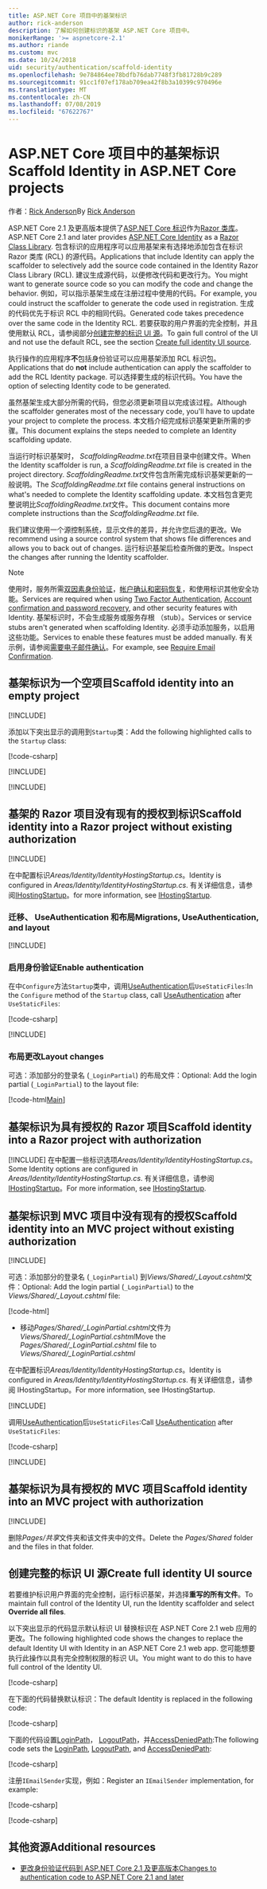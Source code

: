 ```yaml
---
title: ASP.NET Core 项目中的基架标识
author: rick-anderson
description: 了解如何创建标识的基架 ASP.NET Core 项目中。
monikerRange: '>= aspnetcore-2.1'
ms.author: riande
ms.custom: mvc
ms.date: 10/24/2018
uid: security/authentication/scaffold-identity
ms.openlocfilehash: 9e784864ee78bdfb76dab7748f3fb81728b9c289
ms.sourcegitcommit: 91cc1f07ef178ab709ea42f8b3a10399c970496e
ms.translationtype: MT
ms.contentlocale: zh-CN
ms.lasthandoff: 07/08/2019
ms.locfileid: "67622767"
---
```

# <a name="scaffold-identity-in-aspnet-core-projects"></a><span data-ttu-id="09bd7-103">ASP.NET Core 项目中的基架标识</span><span class="sxs-lookup"><span data-stu-id="09bd7-103">Scaffold Identity in ASP.NET Core projects</span></span>

<span data-ttu-id="09bd7-104">作者：[Rick Anderson](https://twitter.com/RickAndMSFT)</span><span class="sxs-lookup"><span data-stu-id="09bd7-104">By [Rick Anderson](https://twitter.com/RickAndMSFT)</span></span>

<span data-ttu-id="09bd7-105">ASP.NET Core 2.1 及更高版本提供了[ASP.NET Core 标识](xref:security/authentication/identity)作为[Razor 类库](xref:razor-pages/ui-class)。</span><span class="sxs-lookup"><span data-stu-id="09bd7-105">ASP.NET Core 2.1 and later provides [ASP.NET Core Identity](xref:security/authentication/identity) as a [Razor Class Library](xref:razor-pages/ui-class).</span></span> <span data-ttu-id="09bd7-106">包含标识的应用程序可以应用基架来有选择地添加包含在标识 Razor 类库 (RCL) 的源代码。</span><span class="sxs-lookup"><span data-stu-id="09bd7-106">Applications that include Identity can apply the scaffolder to selectively add the source code contained in the Identity Razor Class Library (RCL).</span></span> <span data-ttu-id="09bd7-107">建议生成源代码，以便修改代码和更改行为。</span><span class="sxs-lookup"><span data-stu-id="09bd7-107">You might want to generate source code so you can modify the code and change the behavior.</span></span> <span data-ttu-id="09bd7-108">例如，可以指示基架生成在注册过程中使用的代码。</span><span class="sxs-lookup"><span data-stu-id="09bd7-108">For example, you could instruct the scaffolder to generate the code used in registration.</span></span> <span data-ttu-id="09bd7-109">生成的代码优先于标识 RCL 中的相同代码。</span><span class="sxs-lookup"><span data-stu-id="09bd7-109">Generated code takes precedence over the same code in the Identity RCL.</span></span> <span data-ttu-id="09bd7-110">若要获取的用户界面的完全控制，并且使用默认 RCL，请参阅部分[创建完整的标识 UI 源](#full)。</span><span class="sxs-lookup"><span data-stu-id="09bd7-110">To gain full control of the UI and not use the default RCL, see the section [Create full identity UI source](#full).</span></span>

<span data-ttu-id="09bd7-111">执行操作的应用程序**不**包括身份验证可以应用基架添加 RCL 标识包。</span><span class="sxs-lookup"><span data-stu-id="09bd7-111">Applications that do **not** include authentication can apply the scaffolder to add the RCL Identity package.</span></span> <span data-ttu-id="09bd7-112">可以选择要生成的标识代码。</span><span class="sxs-lookup"><span data-stu-id="09bd7-112">You have the option of selecting Identity code to be generated.</span></span>

<span data-ttu-id="09bd7-113">虽然基架生成大部分所需的代码，但您必须更新项目以完成该过程。</span><span class="sxs-lookup"><span data-stu-id="09bd7-113">Although the scaffolder generates most of the necessary code, you'll have to update your project to complete the process.</span></span> <span data-ttu-id="09bd7-114">本文档介绍完成标识基架更新所需的步骤。</span><span class="sxs-lookup"><span data-stu-id="09bd7-114">This document explains the steps needed to complete an Identity scaffolding update.</span></span>

<span data-ttu-id="09bd7-115">当运行时标识基架时， *ScaffoldingReadme.txt*在项目目录中创建文件。</span><span class="sxs-lookup"><span data-stu-id="09bd7-115">When the Identity scaffolder is run, a *ScaffoldingReadme.txt* file is created in the project directory.</span></span> <span data-ttu-id="09bd7-116">*ScaffoldingReadme.txt*文件包含所需完成标识基架更新的一般说明。</span><span class="sxs-lookup"><span data-stu-id="09bd7-116">The *ScaffoldingReadme.txt* file contains general instructions on what's needed to complete the Identity scaffolding update.</span></span> <span data-ttu-id="09bd7-117">本文档包含更完整说明比*ScaffoldingReadme.txt*文件。</span><span class="sxs-lookup"><span data-stu-id="09bd7-117">This document contains more complete instructions than the *ScaffoldingReadme.txt* file.</span></span>

<span data-ttu-id="09bd7-118">我们建议使用一个源控制系统，显示文件的差异，并允许您后退的更改。</span><span class="sxs-lookup"><span data-stu-id="09bd7-118">We recommend using a source control system that shows file differences and allows you to back out of changes.</span></span> <span data-ttu-id="09bd7-119">运行标识基架后检查所做的更改。</span><span class="sxs-lookup"><span data-stu-id="09bd7-119">Inspect the changes after running the Identity scaffolder.</span></span>

> [!NOTE]
> <span data-ttu-id="09bd7-120">使用时，服务所需[双因素身份验证](xref:security/authentication/identity-enable-qrcodes)，[帐户确认和密码恢复](xref:security/authentication/accconfirm)，和使用标识其他安全功能。</span><span class="sxs-lookup"><span data-stu-id="09bd7-120">Services are required when using [Two Factor Authentication](xref:security/authentication/identity-enable-qrcodes), [Account confirmation and password recovery](xref:security/authentication/accconfirm), and other security features with Identity.</span></span> <span data-ttu-id="09bd7-121">基架标识时，不会生成服务或服务存根 （stub）。</span><span class="sxs-lookup"><span data-stu-id="09bd7-121">Services or service stubs aren't generated when scaffolding Identity.</span></span> <span data-ttu-id="09bd7-122">必须手动添加服务，以启用这些功能。</span><span class="sxs-lookup"><span data-stu-id="09bd7-122">Services to enable these features must be added manually.</span></span> <span data-ttu-id="09bd7-123">有关示例，请参阅[需要电子邮件确认](xref:security/authentication/accconfirm#require-email-confirmation)。</span><span class="sxs-lookup"><span data-stu-id="09bd7-123">For example, see [Require Email Confirmation](xref:security/authentication/accconfirm#require-email-confirmation).</span></span>

## <a name="scaffold-identity-into-an-empty-project"></a><span data-ttu-id="09bd7-124">基架标识为一个空项目</span><span class="sxs-lookup"><span data-stu-id="09bd7-124">Scaffold identity into an empty project</span></span>

[!INCLUDE[](~/includes/scaffold-identity/id-scaffold-dlg.md)]

<span data-ttu-id="09bd7-125">添加以下突出显示的调用到`Startup`类：</span><span class="sxs-lookup"><span data-stu-id="09bd7-125">Add the following highlighted calls to the `Startup` class:</span></span>

[!code-csharp[](scaffold-identity/sample/StartupEmpty.cs?name=snippet1&highlight=5,20-23)]

[!INCLUDE[](~/includes/scaffold-identity/hsts.md)]

[!INCLUDE[](~/includes/scaffold-identity/migrations.md)]

## <a name="scaffold-identity-into-a-razor-project-without-existing-authorization"></a><span data-ttu-id="09bd7-126">基架的 Razor 项目没有现有的授权到标识</span><span class="sxs-lookup"><span data-stu-id="09bd7-126">Scaffold identity into a Razor project without existing authorization</span></span>

<!--
set projNam=RPnoAuth
set projType=webapp
set version=2.1.0

dotnet new %projType% -o %projNam%
cd %projNam%
dotnet add package Microsoft.VisualStudio.Web.CodeGeneration.Design -v %version%
dotnet restore
dotnet aspnet-codegenerator identity --useDefaultUI
dotnet ef migrations add CreateIdentitySchema
dotnet ef database update
-->

[!INCLUDE[](~/includes/scaffold-identity/id-scaffold-dlg.md)]

<span data-ttu-id="09bd7-127">在中配置标识*Areas/Identity/IdentityHostingStartup.cs*。</span><span class="sxs-lookup"><span data-stu-id="09bd7-127">Identity is configured in *Areas/Identity/IdentityHostingStartup.cs*.</span></span> <span data-ttu-id="09bd7-128">有关详细信息，请参阅[IHostingStartup](xref:fundamentals/configuration/platform-specific-configuration)。</span><span class="sxs-lookup"><span data-stu-id="09bd7-128">for more information, see [IHostingStartup](xref:fundamentals/configuration/platform-specific-configuration).</span></span>

<a name="efm"></a>

### <a name="migrations-useauthentication-and-layout"></a><span data-ttu-id="09bd7-129">迁移、 UseAuthentication 和布局</span><span class="sxs-lookup"><span data-stu-id="09bd7-129">Migrations, UseAuthentication, and layout</span></span>

[!INCLUDE[](~/includes/scaffold-identity/migrations.md)]

<a name="useauthentication"></a>

### <a name="enable-authentication"></a><span data-ttu-id="09bd7-130">启用身份验证</span><span class="sxs-lookup"><span data-stu-id="09bd7-130">Enable authentication</span></span>

<span data-ttu-id="09bd7-131">在中`Configure`方法`Startup`类中，调用[UseAuthentication](/dotnet/api/microsoft.aspnetcore.builder.authappbuilderextensions.useauthentication?view=aspnetcore-2.0#Microsoft_AspNetCore_Builder_AuthAppBuilderExtensions_UseAuthentication_Microsoft_AspNetCore_Builder_IApplicationBuilder_)后`UseStaticFiles`:</span><span class="sxs-lookup"><span data-stu-id="09bd7-131">In the `Configure` method of the `Startup` class, call [UseAuthentication](/dotnet/api/microsoft.aspnetcore.builder.authappbuilderextensions.useauthentication?view=aspnetcore-2.0#Microsoft_AspNetCore_Builder_AuthAppBuilderExtensions_UseAuthentication_Microsoft_AspNetCore_Builder_IApplicationBuilder_) after `UseStaticFiles`:</span></span>

[!code-csharp[](scaffold-identity/sample/StartupRPnoAuth.cs?name=snippet1&highlight=29)]

[!INCLUDE[](~/includes/scaffold-identity/hsts.md)]

### <a name="layout-changes"></a><span data-ttu-id="09bd7-132">布局更改</span><span class="sxs-lookup"><span data-stu-id="09bd7-132">Layout changes</span></span>

<span data-ttu-id="09bd7-133">可选：添加部分的登录名 (`_LoginPartial`) 的布局文件：</span><span class="sxs-lookup"><span data-stu-id="09bd7-133">Optional: Add the login partial (`_LoginPartial`) to the layout file:</span></span>

[!code-html[Main](scaffold-identity/sample/_Layout.cshtml?highlight=37)]

## <a name="scaffold-identity-into-a-razor-project-with-authorization"></a><span data-ttu-id="09bd7-134">基架标识为具有授权的 Razor 项目</span><span class="sxs-lookup"><span data-stu-id="09bd7-134">Scaffold identity into a Razor project with authorization</span></span>

<!--
Use >=2.1: dotnet new webapp -au Individual -o RPauth
Use = 2.0: dotnet new razor -au Individual -o RPauth
uld option: Use Local DB, not SQLite

dotnet new webapp -au Individual -uld -o RPauth
cd RPauth
dotnet add package Microsoft.VisualStudio.Web.CodeGeneration.Design
dotnet restore
dotnet aspnet-codegenerator identity -dc RPauth.Data.ApplicationDbContext --files Account.Register
-->

[!INCLUDE[](~/includes/scaffold-identity/id-scaffold-dlg-auth.md)]
<span data-ttu-id="09bd7-135">在中配置一些标识选项*Areas/Identity/IdentityHostingStartup.cs*。</span><span class="sxs-lookup"><span data-stu-id="09bd7-135">Some Identity options are configured in *Areas/Identity/IdentityHostingStartup.cs*.</span></span> <span data-ttu-id="09bd7-136">有关详细信息，请参阅[IHostingStartup](xref:fundamentals/configuration/platform-specific-configuration)。</span><span class="sxs-lookup"><span data-stu-id="09bd7-136">For more information, see [IHostingStartup](xref:fundamentals/configuration/platform-specific-configuration).</span></span>

## <a name="scaffold-identity-into-an-mvc-project-without-existing-authorization"></a><span data-ttu-id="09bd7-137">基架标识到 MVC 项目中没有现有的授权</span><span class="sxs-lookup"><span data-stu-id="09bd7-137">Scaffold identity into an MVC project without existing authorization</span></span>

<!--
set projNam=MvcNoAuth
set projType=mvc
set version=2.1.0

dotnet new %projType% -o %projNam%
cd %projNam%
dotnet add package Microsoft.VisualStudio.Web.CodeGeneration.Design -v %version%
dotnet restore
dotnet aspnet-codegenerator identity --useDefaultUI
dotnet ef migrations add CreateIdentitySchema
dotnet ef database update
-->

[!INCLUDE[](~/includes/scaffold-identity/id-scaffold-dlg.md)]

<span data-ttu-id="09bd7-138">可选：添加部分的登录名 (`_LoginPartial`) 到*Views/Shared/_Layout.cshtml*文件：</span><span class="sxs-lookup"><span data-stu-id="09bd7-138">Optional: Add the login partial (`_LoginPartial`) to the *Views/Shared/_Layout.cshtml* file:</span></span>

[!code-html[](scaffold-identity/sample/_LayoutMvc.cshtml?highlight=37)]

* <span data-ttu-id="09bd7-139">移动*Pages/Shared/_LoginPartial.cshtml*文件为*Views/Shared/_LoginPartial.cshtml*</span><span class="sxs-lookup"><span data-stu-id="09bd7-139">Move the *Pages/Shared/_LoginPartial.cshtml* file to *Views/Shared/_LoginPartial.cshtml*</span></span>

<span data-ttu-id="09bd7-140">在中配置标识*Areas/Identity/IdentityHostingStartup.cs*。</span><span class="sxs-lookup"><span data-stu-id="09bd7-140">Identity is configured in *Areas/Identity/IdentityHostingStartup.cs*.</span></span> <span data-ttu-id="09bd7-141">有关详细信息，请参阅 IHostingStartup。</span><span class="sxs-lookup"><span data-stu-id="09bd7-141">For more information, see IHostingStartup.</span></span>

[!INCLUDE[](~/includes/scaffold-identity/migrations.md)]

<span data-ttu-id="09bd7-142">调用[UseAuthentication](/dotnet/api/microsoft.aspnetcore.builder.authappbuilderextensions.useauthentication?view=aspnetcore-2.0#Microsoft_AspNetCore_Builder_AuthAppBuilderExtensions_UseAuthentication_Microsoft_AspNetCore_Builder_IApplicationBuilder_)后`UseStaticFiles`:</span><span class="sxs-lookup"><span data-stu-id="09bd7-142">Call [UseAuthentication](/dotnet/api/microsoft.aspnetcore.builder.authappbuilderextensions.useauthentication?view=aspnetcore-2.0#Microsoft_AspNetCore_Builder_AuthAppBuilderExtensions_UseAuthentication_Microsoft_AspNetCore_Builder_IApplicationBuilder_) after `UseStaticFiles`:</span></span>

[!code-csharp[](scaffold-identity/sample/StartupMvcNoAuth.cs?name=snippet1&highlight=23)]

[!INCLUDE[](~/includes/scaffold-identity/hsts.md)]

## <a name="scaffold-identity-into-an-mvc-project-with-authorization"></a><span data-ttu-id="09bd7-143">基架标识为具有授权的 MVC 项目</span><span class="sxs-lookup"><span data-stu-id="09bd7-143">Scaffold identity into an MVC project with authorization</span></span>

<!--
dotnet new mvc -au Individual -o MvcAuth
cd MvcAuth
dotnet add package Microsoft.VisualStudio.Web.CodeGeneration.Design
dotnet restore
dotnet aspnet-codegenerator identity -dc MvcAuth.Data.ApplicationDbContext --files Account.Register
-->

[!INCLUDE[](~/includes/scaffold-identity/id-scaffold-dlg-auth.md)]

<span data-ttu-id="09bd7-144">删除*Pages/共享*文件夹和该文件夹中的文件。</span><span class="sxs-lookup"><span data-stu-id="09bd7-144">Delete the *Pages/Shared* folder and the files in that folder.</span></span>

<a name="full"></a>

## <a name="create-full-identity-ui-source"></a><span data-ttu-id="09bd7-145">创建完整的标识 UI 源</span><span class="sxs-lookup"><span data-stu-id="09bd7-145">Create full identity UI source</span></span>

<span data-ttu-id="09bd7-146">若要维护标识用户界面的完全控制，运行标识基架，并选择**重写的所有文件**。</span><span class="sxs-lookup"><span data-stu-id="09bd7-146">To maintain full control of the Identity UI, run the Identity scaffolder and select **Override all files**.</span></span>

<span data-ttu-id="09bd7-147">以下突出显示的代码显示默认标识 UI 替换标识在 ASP.NET Core 2.1 web 应用的更改。</span><span class="sxs-lookup"><span data-stu-id="09bd7-147">The following highlighted code shows the changes to replace the default Identity UI with Identity in an ASP.NET Core 2.1 web app.</span></span> <span data-ttu-id="09bd7-148">您可能想要执行此操作以具有完全控制权限的标识 UI。</span><span class="sxs-lookup"><span data-stu-id="09bd7-148">You might want to do this to have full control of the Identity UI.</span></span>

[!code-csharp[](scaffold-identity/sample/StartupFull.cs?name=snippet1&highlight=13-14,17-999)]

<span data-ttu-id="09bd7-149">在下面的代码替换默认标识：</span><span class="sxs-lookup"><span data-stu-id="09bd7-149">The default Identity is replaced in the following code:</span></span>

[!code-csharp[](scaffold-identity/sample/StartupFull.cs?name=snippet2)]

<span data-ttu-id="09bd7-150">下面的代码设置[LoginPath](/dotnet/api/microsoft.aspnetcore.authentication.cookies.cookieauthenticationoptions.loginpath)， [LogoutPath](/dotnet/api/microsoft.aspnetcore.authentication.cookies.cookieauthenticationoptions.logoutpath)，并[AccessDeniedPath](/dotnet/api/microsoft.aspnetcore.authentication.cookies.cookieauthenticationoptions.accessdeniedpath):</span><span class="sxs-lookup"><span data-stu-id="09bd7-150">The following code sets the [LoginPath](/dotnet/api/microsoft.aspnetcore.authentication.cookies.cookieauthenticationoptions.loginpath), [LogoutPath](/dotnet/api/microsoft.aspnetcore.authentication.cookies.cookieauthenticationoptions.logoutpath), and [AccessDeniedPath](/dotnet/api/microsoft.aspnetcore.authentication.cookies.cookieauthenticationoptions.accessdeniedpath):</span></span>

[!code-csharp[](scaffold-identity/sample/StartupFull.cs?name=snippet3)]

<span data-ttu-id="09bd7-151">注册`IEmailSender`实现，例如：</span><span class="sxs-lookup"><span data-stu-id="09bd7-151">Register an `IEmailSender` implementation, for example:</span></span>

[!code-csharp[](scaffold-identity/sample/StartupFull.cs?name=snippet4)]

[!code-csharp[](scaffold-identity/sample/StartupFull.cs?name=snippet)]

## <a name="additional-resources"></a><span data-ttu-id="09bd7-152">其他资源</span><span class="sxs-lookup"><span data-stu-id="09bd7-152">Additional resources</span></span>

* [<span data-ttu-id="09bd7-153">更改身份验证代码到 ASP.NET Core 2.1 及更高版本</span><span class="sxs-lookup"><span data-stu-id="09bd7-153">Changes to authentication code to ASP.NET Core 2.1 and later</span></span>](xref:migration/20_21#changes-to-authentication-code)
